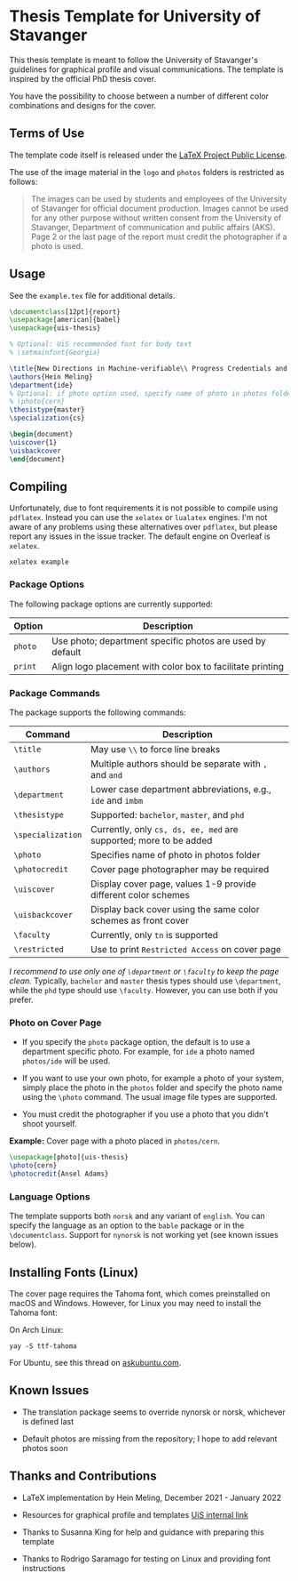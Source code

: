 # Thesis Template for University of Stavanger

This thesis template is meant to follow the University of Stavanger's guidelines for graphical profile and visual communications.
The template is inspired by the official PhD thesis cover.

You have the possibility to choose between a number of different color combinations and designs for the cover.

## Terms of Use

The template code itself is released under the [LaTeX Project Public License](LICENSE).

The use of the image material in the `logo` and `photos` folders is restricted as follows:

> The images can be used by students and employees of the University of Stavanger for official document production.
> Images cannot be used for any other purpose without written consent from the University of Stavanger, Department of communication and public affairs (AKS).
> Page 2 or the last page of the report must credit the photographer if a photo is used.

## Usage

See the `example.tex` file for additional details.

```latex
\documentclass[12pt]{report}
\usepackage[american]{babel}
\usepackage{uis-thesis}

% Optional: UiS recommended font for body text
% \setmainfont{Georgia}

\title{New Directions in Machine-verifiable\\ Progress Credentials and Fully Automated and Transparent Admissions Process}
\authors{Hein Meling}
\department{ide}
% Optional: if photo option used, specify name of photo in photos folder
% \photo{cern}
\thesistype{master}
\specialization{cs}

\begin{document}
\uiscover{1}
\uisbackcover
\end{document}
```

## Compiling

Unfortunately, due to font requirements it is not possible to compile using `pdflatex`.
Instead you can use the `xelatex` or `lualatex` engines.
I'm not aware of any problems using these alternatives over `pdflatex`, but please report any issues in the issue tracker.
The default engine on Overleaf is `xelatex`.

```shell
xelatex example
```

### Package Options

The following package options are currently supported:

| Option  | Description                                                |
|---------|------------------------------------------------------------|
| `photo` | Use photo; department specific photos are used by default  |
| `print` | Align logo placement with color box to facilitate printing |

### Package Commands

The package supports the following commands:

| Command           | Description                                                       |
|-------------------|-------------------------------------------------------------------|
| `\title`          | May use `\\` to force line breaks                                 |
| `\authors`        | Multiple authors should be separate with `,` and `and`            |
| `\department`     | Lower case department abbreviations, e.g., `ide` and `imbm`       |
| `\thesistype`     | Supported: `bachelor`, `master`, and `phd`                        |
| `\specialization` | Currently, only `cs, ds, ee, med` are supported; more to be added |
| `\photo`          | Specifies name of photo in photos folder                          |
| `\photocredit`    | Cover page photographer may be required                           |
| `\uiscover`       | Display cover page, values 1-9 provide different color schemes    |
| `\uisbackcover`   | Display back cover using the same color schemes as front cover    |
| `\faculty`        | Currently, only `tn` is supported                                 |
| `\restricted`     | Use to print `Restricted Access` on cover page                    |

_I recommend to use only one of `\department` or `\faculty` to keep the page clean._
Typically, `bachelor` and `master` thesis types should use `\department`, while the `phd` type should use `\faculty`.
However, you can use both if you prefer.

### Photo on Cover Page

- If you specify the `photo` package option, the default is to use a department specific photo.
  For example, for `ide` a photo named `photos/ide` will be used.

- If you want to use your own photo, for example a photo of your system, simply place the photo in the `photos` folder and specify the photo name using the `\photo` command.
  The usual image file types are supported.

- You must credit the photographer if you use a photo that you didn't shoot yourself.

**Example:** Cover page with a photo placed in `photos/cern`.

```latex
\usepackage[photo]{uis-thesis}
\photo{cern}
\photocredit{Ansel Adams}
```

### Language Options

The template supports both `norsk` and any variant of `english`.
You can specify the language as an option to the `bable` package or in the `\documentclass`.
Support for `nynorsk` is not working yet (see known issues below).

## Installing Fonts (Linux)

The cover page requires the Tahoma font, which comes preinstalled on macOS and Windows.
However, for Linux you may need to install the Tahoma font:

On Arch Linux:

```shell
yay -S ttf-tahoma
```

For Ubuntu, see this thread on [askubuntu.com](https://askubuntu.com/questions/438670/install-tahoma-font-in-ubuntu).

## Known Issues

- The translation package seems to override nynorsk or norsk, whichever is defined last

- Default photos are missing from the repository; I hope to add relevant photos soon

## Thanks and Contributions

- LaTeX implementation by Hein Meling, December 2021 - January 2022

- Resources for graphical profile and templates [UiS internal link](https://liveuis.sharepoint.com/sites/Arbeidsstoette/SitePages/Grafisk-profil-UiS.aspx)

- Thanks to Susanna King for help and guidance with preparing this template

- Thanks to Rodrigo Saramago for testing on Linux and providing font instructions

